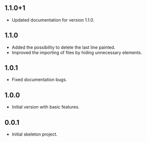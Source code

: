 ## 1.1.0+1

* Updated documentation for version 1.1.0.

## 1.1.0

* Added the possibility to delete the last line painted.
* Improved the importing of files by hiding unnecessary elements.

## 1.0.1

* Fixed documentation bugs.

## 1.0.0

* Initial version with basic features.

## 0.0.1

* Initial skeleton project.
